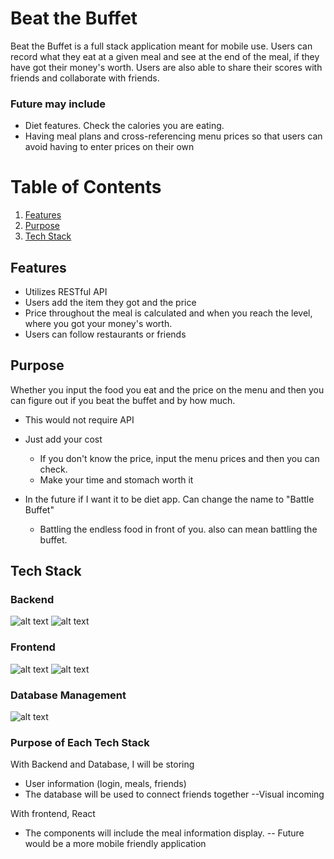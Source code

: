# Beat the Buffet

Beat the Buffet is a full stack application meant for mobile use. Users can record what they eat at a given meal and see at the end of the meal, if they have got their money's worth. Users are also able to share their scores with friends and collaborate with friends. 

### Future may include
* Diet features. Check the calories you are eating.
* Having meal plans and cross-referencing menu prices so that users can avoid having to enter prices on their own

# Table of Contents
1. [Features](#Features)
2. [Purpose](#Purpose)
3. [Tech Stack](#Tech-stack)

## Features
* Utilizes RESTful API
* Users add the item they got and the price
* Price throughout the meal is calculated and when you reach the level, where you got your money's worth.
* Users can follow restaurants or friends 


## Purpose

Whether you input the food you eat and the price on the menu and then you can figure out
if you beat the buffet and by how much.
- This would not require API
- Just add your cost
    - If you don't know the price, input the menu prices and then you can check. 
    - Make your time and stomach worth it

- In the future if I want it to be diet app. Can change the name to "Battle Buffet"
    - Battling the endless food in front of you. also can mean battling the buffet.

## Tech Stack<a name="Tech-stack"></a>

### Backend
![alt text](https://img.shields.io/badge/-Python-3776AB?logo=python&logoColor=white&style=for-the-badge)
![alt text](https://img.shields.io/badge/-Flask-000000?logo=flask&logoColor=white&style=for-the-badge)

### Frontend
![alt text](https://img.shields.io/badge/-Bootstrap-7952B3?logo=bootstrap&logoColor=white&style=for-the-badge)
![alt text](https://img.shields.io/badge/-ReactJs-61DAFB?logo=react&logoColor=white&style=for-the-badge)

### Database Management
![alt text](https://img.shields.io/badge/PostgreSQL-316192?style=for-the-badge&logo=postgresql&logoColor=white)

### Purpose of Each Tech Stack
With Backend and Database, I will be storing
- User information (login, meals, friends)
- The database will be used to connect friends together
--Visual incoming

With frontend, React
- The components will include the meal information display. 
-- Future would be a more mobile friendly application


